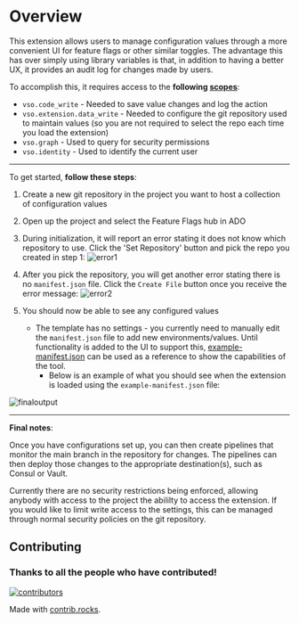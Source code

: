 # Overview

This extension allows users to manage configuration values through a more convenient UI for feature flags or other similar toggles. The advantage this has over simply using library variables is that, in addition to having a better UX, it provides an audit log for changes made by users. 


To accomplish this, it requires access to the **following [scopes](https://docs.microsoft.com/en-us/azure/devops/extend/develop/manifest?view=azure-devops#scopes)**:
* `vso.code_write` - Needed to save value changes and log the action
* `vso.extension.data_write` - Needed to configure the git repository used to maintain values (so you are not required to select the repo each time you load the extension)
* `vso.graph` - Used to query for security permissions
* `vso.identity` - Used to identify the current user

---

To get started, **follow these steps**:
1. Create a new git repository in the project you want to host a collection of configuration values
1. Open up the project and select the Feature Flags hub in ADO
1.  During initialization, it will report an error stating it does not know which repository to use. Click the 'Set Repository' button and pick the repo you created in step 1:
![error1](https://user-images.githubusercontent.com/103285014/169904218-2c17955c-bd0a-42ac-a40a-aa249297f36d.png)

1. After you pick the repository, you will get another error stating there is no `manifest.json` file. Click the `Create File` button once you receive the error message:
![error2](https://user-images.githubusercontent.com/103285014/169904356-4da28826-169f-4563-bbc6-2498d63c80cb.png)

1. You should now be able to see any configured values
    * The template has no settings - you currently need to manually edit the `manifest.json` file to add new environments/values. Until functionality is added to the UI to support this, [example-manifest.json](/example-manifest.json) can be used as a reference to show the capabilities of the tool.
      * Below is an example of what you should see when the extension is loaded using the `example-manifest.json` file:
      
 ![finaloutput](https://user-images.githubusercontent.com/103285014/169904865-4579e944-7ec2-4368-9db5-541ac609b4e7.png)


---

**Final notes**:

Once you have configurations set up, you can then create pipelines that monitor the main branch in the repository for changes. The pipelines can then deploy those changes to the appropriate destination(s), such as Consul or Vault.

Currently there are no security restrictions being enforced, allowing anybody with access to the project the abililty to access the extension. If you would like to limit write access to the settings, this can be managed through normal security policies on the git repository.

## Contributing

### Thanks to all the people who have contributed!

[![contributors](https://contrib.rocks/image?repo=ktmitton/azure-devops-feature-flag-manager)](https://github.com/ktmitton/azure-devops-feature-flag-manager/graphs/contributors)

Made with [contrib.rocks](https://contrib.rocks).
